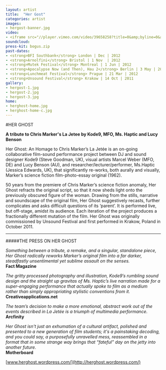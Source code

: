 ```yaml
---
layout: artist
title:  "Her Gost"
categories: artist
images:
- hergost-banner.jpg
video:
- <iframe src="//player.vimeo.com/video/39658258?title=0&amp;byline=0&amp;portrait=0&amp;color=ff555d" width="212" height="119" frameborder="0" webkitallowfullscreen mozallowfullscreen allowfullscreen></iframe>
soundcloud:
press-kit: bogus.zip 
past-dates:
- <strong>BFI Southbank</strong> London | Dec | 2012
- <strong>Arnolfini</strong> Bristol | 1 Nov  | 2012 
- <strong>Mutek Festival</strong> Montreal | 1 Jun | 2012 
- <strong>Apocalypse Now (and Then), Hau 2</strong> Berlin | 3 May | 2012 
- <strong>Lunchmeat Festival</strong> Prague | 21 Mar | 2012
- <strong>Unsound Festival</strong> Krakow | 14 Oct | 2011
gallery:
- hergost-1.jpg
- hergost-2.jpg
- hergost-3.jpg
home:
- herghost-home.jpg
- herghost-home-c.jpg
---
```


#HER GHOST

**A tribute to Chris Marker's La Jetee by Kode9, MFO, Ms. Haptic and Lucy Benson**

Her Ghost: An Homage to Chris Marker’s La Jetée is an on-going collaborative film-sound performance project between DJ and sound designer Kode9 (Steve Goodman, UK), visual artists Marcel Weber (MFO, DE) and Lucy Benson (AU), and researcher/lecturer/performer, Ms.Haptic (Jessica Edwards, UK), that significantly re-works, both aurally and visually, Marker’s science fiction film-photo-essay original (1962).

50 years from the premiere of Chris Marker’s science fiction anomaly, Her Ghost refracts the original script, so that it now sheds light onto the previously obscured figure of the woman.  Drawing from the stills, narrative and soundscape of the original film, Her Ghost suggestively recasts, further complicates and asks difficult questions of its ‘parent’. It is performed live, but off-stage, amidst its audience. Each iteration of the project produces a fractionally different mutation of the film. Her Ghost was originally commissioned by Unsound Festival and first performed in Krakow, Poland in October 2011.

- - - 

#####THE PRESS ON HER GHOST

*Something between a tribute, a remake, and a singular, standalone piece, Her Ghost radically reworks Marker’s original film into a far darker, steadfastly unsentimental yet sublime assault on the senses.*  
**Fact Magazine**

*The gritty processed photography and illustration, Kode9′s rumbling sound design and the straight up gravitas of Ms. Haptic’s live narration made for a super-engaging performance that actually spoke to film as a medium rather than simply appropriating stylistic conventions from it.*   
**Creativeapplications.net**

*The team’s decision to make a more emotional, abstract work out of the events described in La Jetée is a triumph of multimedia performance.*   
**Arcfinity**

*Her Ghost isn't just an exhumation of a cultural artifact, polished and presented to a new generation of film students; it's a painstaking decoding, and you could say, a purposefully unravelled mess, reassembled in a format that in some strange way brings that “fateful” day on the jetty into another future.*   
**Motherboard**

[www.herghost.wordpress.com/](http://herghost.wordpress.com/)
